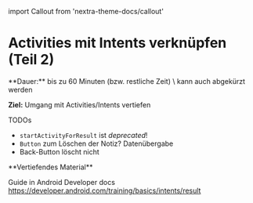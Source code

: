 import Callout from 'nextra-theme-docs/callout'

# Activities mit Intents verknüpfen (Teil 2)

<Callout>
  **Dauer:** bis zu 60 Minuten (bzw. restliche Zeit) \
  kann auch abgekürzt werden

  **Ziel:** Umgang mit Activities/Intents vertiefen
</Callout>

TODOs

-  `startActivityForResult` ist _deprecated_!
- `Button` zum Löschen der Notiz? Datenübergabe
-  Back-Button löscht nicht

<Callout type="warning">
**Vertiefendes Material**

Guide in Android Developer docs https://developer.android.com/training/basics/intents/result
</Callout>
